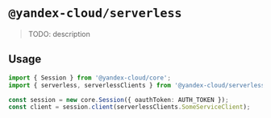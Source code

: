 # `@yandex-cloud/serverless`

> TODO: description

## Usage

```ts
import { Session } from '@yandex-cloud/core';
import { serverless, serverlessClients } from '@yandex-cloud/serverless';

const session = new core.Session({ oauthToken: AUTH_TOKEN });
const client = session.client(serverlessClients.SomeServiceClient);

```

